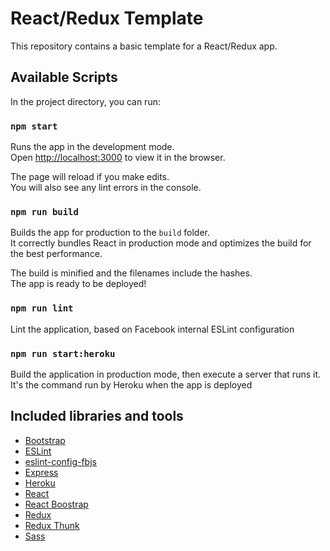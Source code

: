 # React/Redux Template
This repository contains a basic template for a React/Redux app. 

## Available Scripts

In the project directory, you can run:

### `npm start`

Runs the app in the development mode.<br />
Open [http://localhost:3000](http://localhost:3000) to view it in the browser.

The page will reload if you make edits.<br />
You will also see any lint errors in the console.

### `npm run build`

Builds the app for production to the `build` folder.<br />
It correctly bundles React in production mode and optimizes the build for the best performance.

The build is minified and the filenames include the hashes.<br />
The app is ready to be deployed!

### `npm run lint`

Lint the application, based on Facebook internal ESLint configuration

### `npm run start:heroku`

Build the application in production mode, then execute a server that runs it.
It's the command run by Heroku when the app is deployed

## Included libraries and tools

- [Bootstrap](https://getbootstrap.com/)
- [ESLint](https://eslint.org/)
- [eslint-config-fbjs](https://www.npmjs.com/package/eslint-config-fbjs)
- [Express](https://expressjs.com/)
- [Heroku](https://heroku.com)
- [React](https://reactjs.org/)
- [React Boostrap](https://react-bootstrap.github.io/)
- [Redux](https://redux.js.org/)
- [Redux Thunk](https://github.com/reduxjs/redux-thunk)
- [Sass](https://sass-lang.com/)
